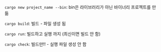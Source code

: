 `cargo new project_name --bin`: bin은 라이브러리가 아닌 바이너리 프로젝트를 만듦

`cargo build`: 빌드 - 파일 생성 됨

`cargo run`: 빌드하고 실행 까지 (최신이면 빌드 안 함)

`cargo check`: 빌드만!! - 실행 파일 생성 안 함

